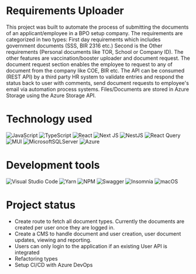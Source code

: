 Requirements Uploader
===

This project was built to automate the process of submitting the documents of an applicant/employee in a BPO setup company. The requirements are categorized in two types: First day requirements which includes government documents (SSS, BIR 2316 etc.) Second is the Other requirements (Personal documents like TOR, School or Company ID). The other features are vaccination/booster uploader and document request. The document request section enables the employee to request to any of document from the company like COE, BIR etc. The API can be consumed (REST API) by a third party HR system to validate entries and respond the status back to user with comments, send document requests to employee's email via automation process systems. Files/Documents are stored in Azure Storage using the Azure Storage API.
#
# Technology used
![JavaScript](https://img.shields.io/badge/javascript-%23323330.svg?style=for-the-badge&logo=javascript&logoColor=%23F7DF1E) ![TypeScript](https://img.shields.io/badge/typescript-%23007ACC.svg?style=for-the-badge&logo=typescript&logoColor=white) ![React](https://img.shields.io/badge/react-%2320232a.svg?style=for-the-badge&logo=react&logoColor=%2361DAFB) ![Next JS](https://img.shields.io/badge/Next-black?style=for-the-badge&logo=next.js&logoColor=white) 
![NestJS](https://img.shields.io/badge/nestjs-%23E0234E.svg?style=for-the-badge&logo=nestjs&logoColor=white) 	![React Query](https://img.shields.io/badge/-React%20Query-FF4154?style=for-the-badge&logo=react%20query&logoColor=white) ![MUI](https://img.shields.io/badge/MUI-%230081CB.svg?style=for-the-badge&logo=mui&logoColor=white) ![MicrosoftSQLServer](https://img.shields.io/badge/Microsoft%20SQL%20Sever-CC2927?style=for-the-badge&logo=microsoft%20sql%20server&logoColor=white) ![Azure](https://img.shields.io/badge/azure-%230072C6.svg?style=for-the-badge&logo=microsoftazure&logoColor=white) 
#
# Development tools
![Visual Studio Code](https://img.shields.io/badge/Visual%20Studio%20Code-0078d7.svg?style=for-the-badge&logo=visual-studio-code&logoColor=white) ![Yarn](https://img.shields.io/badge/yarn-%232C8EBB.svg?style=for-the-badge&logo=yarn&logoColor=white) 	![NPM](https://img.shields.io/badge/NPM-%23000000.svg?style=for-the-badge&logo=npm&logoColor=white) ![Swagger](https://img.shields.io/badge/-Swagger-%23Clojure?style=for-the-badge&logo=swagger&logoColor=white) ![Insomnia](https://img.shields.io/badge/Insomnia-black?style=for-the-badge&logo=insomnia&logoColor=5849BE) ![macOS](https://img.shields.io/badge/mac%20os-000000?style=for-the-badge&logo=macos&logoColor=F0F0F0)
#
# Project status
- Create route to fetch all document types. Currently the documents are created per user once they are logged in.
- Create a CMS to handle document and user creation, user document updates, viewing and reporting.
- Users can only login to the application if an existing User API is integrated
- Refactoring types
- Setup CI/CD with Azure DevOps


